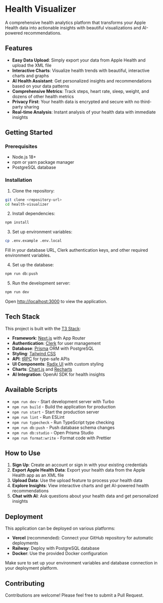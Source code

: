 # Health Visualizer

A comprehensive health analytics platform that transforms your Apple Health data into actionable insights with beautiful visualizations and AI-powered recommendations.

## Features

- **Easy Data Upload**: Simply export your data from Apple Health and upload the XML file
- **Interactive Charts**: Visualize health trends with beautiful, interactive charts and graphs
- **AI Health Assistant**: Get personalized insights and recommendations based on your data patterns
- **Comprehensive Metrics**: Track steps, heart rate, sleep, weight, and dozens of other health metrics
- **Privacy First**: Your health data is encrypted and secure with no third-party sharing
- **Real-time Analysis**: Instant analysis of your health data with immediate insights

## Getting Started

### Prerequisites

- Node.js 18+ 
- npm or yarn package manager
- PostgreSQL database

### Installation

1. Clone the repository:
```bash
git clone <repository-url>
cd health-visualizer
```

2. Install dependencies:
```bash
npm install
```

3. Set up environment variables:
```bash
cp .env.example .env.local
```
Fill in your database URL, Clerk authentication keys, and other required environment variables.

4. Set up the database:
```bash
npm run db:push
```

5. Run the development server:
```bash
npm run dev
```

Open [http://localhost:3000](http://localhost:3000) to view the application.

## Tech Stack

This project is built with the [T3 Stack](https://create.t3.gg/):

- **Framework**: [Next.js](https://nextjs.org) with App Router
- **Authentication**: [Clerk](https://clerk.com) for user management
- **Database**: [Prisma](https://prisma.io) ORM with PostgreSQL
- **Styling**: [Tailwind CSS](https://tailwindcss.com)
- **API**: [tRPC](https://trpc.io) for type-safe APIs
- **UI Components**: [Radix UI](https://www.radix-ui.com/) with custom styling
- **Charts**: [Chart.js](https://www.chartjs.org/) and [Recharts](https://recharts.org/)
- **AI Integration**: OpenAI SDK for health insights

## Available Scripts

- `npm run dev` - Start development server with Turbo
- `npm run build` - Build the application for production
- `npm run start` - Start the production server
- `npm run lint` - Run ESLint
- `npm run typecheck` - Run TypeScript type checking
- `npm run db:push` - Push database schema changes
- `npm run db:studio` - Open Prisma Studio
- `npm run format:write` - Format code with Prettier

## How to Use

1. **Sign Up**: Create an account or sign in with your existing credentials
2. **Export Apple Health Data**: Export your health data from the Apple Health app as an XML file
3. **Upload Data**: Use the upload feature to process your health data
4. **Explore Insights**: View interactive charts and get AI-powered health recommendations
5. **Chat with AI**: Ask questions about your health data and get personalized insights

## Deployment

This application can be deployed on various platforms:

- **Vercel** (recommended): Connect your GitHub repository for automatic deployments
- **Railway**: Deploy with PostgreSQL database
- **Docker**: Use the provided Docker configuration

Make sure to set up your environment variables and database connection in your deployment platform.

## Contributing

Contributions are welcome! Please feel free to submit a Pull Request.
